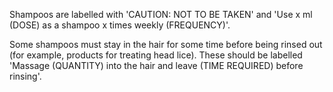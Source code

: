 Shampoos are labelled with 'CAUTION: NOT TO BE TAKEN' and 'Use x ml (DOSE) as a shampoo x times weekly (FREQUENCY)'.

Some shampoos must stay in the hair for some time before being rinsed out (for example, products for treating head lice). These should be labelled 'Massage (QUANTITY) into the hair and leave (TIME REQUIRED) before rinsing'.
